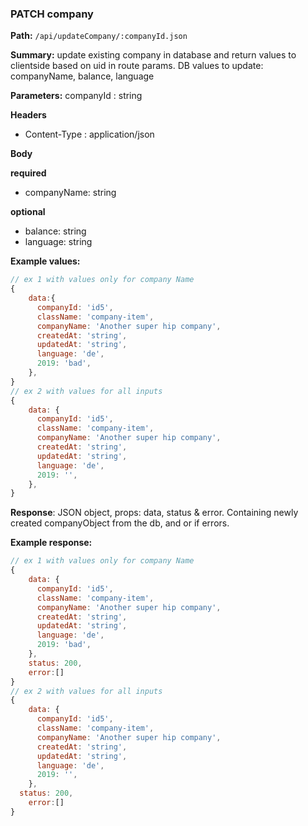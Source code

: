 ### PATCH company

**Path:** `/api/updateCompany/:companyId.json`

**Summary:** update existing company in database and return values to clientside based on uid in route params. DB values to update: companyName, balance, language

**Parameters:** companyId : string

**Headers**

- Content-Type : application/json

**Body**

**required**

- companyName: string

**optional**

- balance: string
- language: string

**Example values:**

```jsx
// ex 1 with values only for company Name
{
	data:{
      companyId: 'id5',
      className: 'company-item',
      companyName: 'Another super hip company',
      createdAt: 'string',
      updatedAt: 'string',
      language: 'de',
      2019: 'bad',
    },
}
// ex 2 with values for all inputs
{	
	data: {
      companyId: 'id5',
      className: 'company-item',
      companyName: 'Another super hip company',
      createdAt: 'string',
      updatedAt: 'string',
      language: 'de',
      2019: '',
    },
}
```

**Response**: JSON object, props: data, status & error. Containing newly created companyObject from the db, and or if errors.

**Example response:**

```js
// ex 1 with values only for company Name
{	
	data: {
      companyId: 'id5',
      className: 'company-item',
      companyName: 'Another super hip company',
      createdAt: 'string',
      updatedAt: 'string',
      language: 'de',
      2019: 'bad',
    },
	status: 200,
	error:[]
}
// ex 2 with values for all inputs
{	
	data: {
      companyId: 'id5',
      className: 'company-item',
      companyName: 'Another super hip company',
      createdAt: 'string',
      updatedAt: 'string',
      language: 'de',
      2019: '',
    },
  status: 200,
	error:[]
}
```